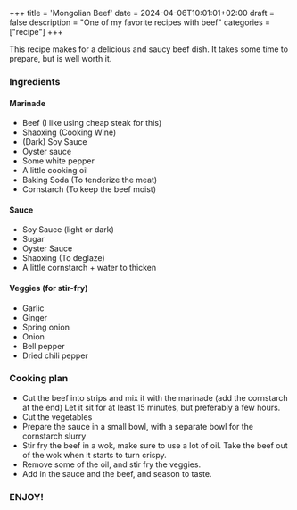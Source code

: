 +++
title = 'Mongolian Beef'
date = 2024-04-06T10:01:01+02:00
draft = false
description = "One of my favorite recipes with beef"
categories = ["recipe"]
+++

This recipe makes for a delicious and saucy beef dish. It takes some time to prepare, but is well worth it. 

### Ingredients

#### Marinade
* Beef (I like using cheap steak for this)
* Shaoxing (Cooking Wine)
* (Dark) Soy Sauce
* Oyster sauce
* Some white pepper
* A little cooking oil
* Baking Soda (To tenderize the meat)
* Cornstarch (To keep the beef moist)

#### Sauce
* Soy Sauce (light or dark)
* Sugar 
* Oyster Sauce
* Shaoxing (To deglaze)
* A little cornstarch + water to thicken

#### Veggies (for stir-fry)
* Garlic
* Ginger
* Spring onion
* Onion
* Bell pepper
* Dried chili pepper

### Cooking plan
* Cut the beef into strips and mix it with the marinade (add the cornstarch at the end) Let it sit for at least 15 minutes, but preferably a few hours. 
* Cut the vegetables
* Prepare the sauce in a small bowl, with a separate bowl for the cornstarch slurry
* Stir fry the beef in a wok, make sure to use a lot of oil. Take the beef out of the wok when it starts to turn crispy.
* Remove some of the oil, and stir fry the veggies. 
* Add in the sauce and the beef, and season to taste. 

### ENJOY!
